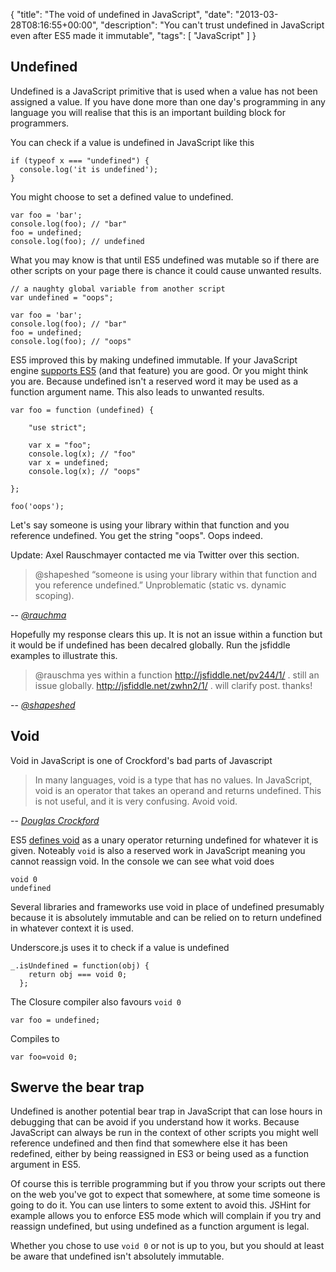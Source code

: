 {
  "title": "The void of undefined in JavaScript",
  "date": "2013-03-28T08:16:55+00:00",
  "description": "You can't trust undefined in JavaScript even after ES5 made it immutable",
  "tags": [
    "JavaScript"
  ]
}

## Undefined 

Undefined is a JavaScript primitive that is used when a value has not been assigned a value. If you have done more than one day's programming in any language you will realise that this is an important building block for programmers.

You can check if a value is undefined in JavaScript like this 

    if (typeof x === "undefined") { 
      console.log('it is undefined'); 
    }

You might choose to set a defined value to undefined.

    var foo = 'bar';
    console.log(foo); // "bar"
    foo = undefined;
    console.log(foo); // undefined

What you may know is that until ES5 undefined was mutable so if there are other scripts on your page there is chance it could cause unwanted results.

    // a naughty global variable from another script
    var undefined = "oops";

    var foo = 'bar';
    console.log(foo); // "bar"
    foo = undefined;
    console.log(foo); // "oops"

ES5 improved this by making undefined immutable. If your JavaScript engine [supports ES5][4] (and that feature) you are good. Or you might think you are. Because undefined isn't a reserved word it may be used as a function argument name. This also leads to unwanted results.

    var foo = function (undefined) {

        "use strict";

        var x = "foo";
        console.log(x); // "foo"
        var x = undefined;
        console.log(x); // "oops"

    };

    foo('oops');

Let's say someone is using your library within that function and you reference undefined. You get the string "oops". Oops indeed.

Update: Axel Rauschmayer contacted me via Twitter over this section.

> @shapeshed “someone is using your library within that function and you reference undefined.” Unproblematic (static vs. dynamic scoping).

-- <cite>[@rauchma][5]</cite>

Hopefully my response clears this up. It is not an issue within a function but it would be if undefined has been decalred globally. Run the jsfiddle examples to illustrate this.

> @rauschma yes within a function http://jsfiddle.net/pv244/1/ . still an issue globally. http://jsfiddle.net/zwhn2/1/ . will clarify post. thanks!

-- <cite>[@shapeshed][6]</cite>

## Void

Void in JavaScript is one of Crockford's bad parts of Javascript 

> In many languages, void is a type that has no values. In JavaScript, void is an operator that takes an operand and returns undefined. This is not useful, and it is very confusing. Avoid void.

-- <cite>[Douglas Crockford][1]</cite>

ES5 [defines void][2] as a unary operator returning undefined for whatever it is given. Noteably `void` is also a reserved work in JavaScript meaning you cannot reassign void. In the console we can see what void does

    void 0
    undefined

Several libraries and frameworks use void in place of undefined presumably because it is absolutely immutable and can be relied on to return undefined in whatever context it is used.

Underscore.js uses it to check if a value is undefined

    _.isUndefined = function(obj) {
        return obj === void 0;
      };

The Closure compiler also favours `void 0`

    var foo = undefined;

Compiles to

    var foo=void 0;

## Swerve the bear trap

Undefined is another potential bear trap in JavaScript that can lose hours in debugging that can be avoid if you understand how it works. Because JavaScript can always be run in the context of other scripts you might well reference undefined and then find that somewhere else it has been redefined, either by being reassigned in ES3 or being used as a function argument in ES5. 

Of course this is terrible programming but if you throw your scripts out there on the web you've got to expect that somewhere, at some time someone is going to do it. You can use linters to some extent to avoid this. JSHint for example allows you to enforce ES5 mode which will complain if you try and reassign undefined, but using undefined as a function argument is legal. 

Whether you chose to use `void 0` or not is up to you, but you should at least be aware that undefined isn't absolutely immutable. 

[1]: http://oreilly.com/javascript/excerpts/javascript-good-parts/bad-parts.html
[2]: http://es5.github.com/#x11.4.2
[3]: http://javascriptweblog.wordpress.com/2010/08/16/understanding-undefined-and-preventing-referenceerrors/
[4]: http://kangax.github.com/es5-compat-table/
[5]: https://twitter.com/rauschma/status/395301555592634368
[6]: https://twitter.com/shapeshed/status/395484711729889280
